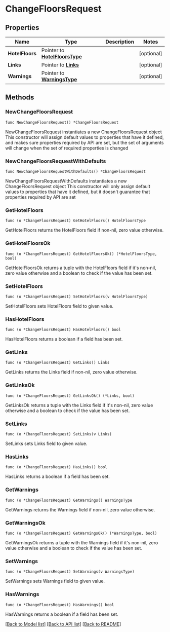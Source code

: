 # ChangeFloorsRequest

## Properties

Name | Type | Description | Notes
------------ | ------------- | ------------- | -------------
**HotelFloors** | Pointer to [**HotelFloorsType**](HotelFloorsType.md) |  | [optional] 
**Links** | Pointer to [**Links**](Links.md) |  | [optional] 
**Warnings** | Pointer to [**WarningsType**](WarningsType.md) |  | [optional] 

## Methods

### NewChangeFloorsRequest

`func NewChangeFloorsRequest() *ChangeFloorsRequest`

NewChangeFloorsRequest instantiates a new ChangeFloorsRequest object
This constructor will assign default values to properties that have it defined,
and makes sure properties required by API are set, but the set of arguments
will change when the set of required properties is changed

### NewChangeFloorsRequestWithDefaults

`func NewChangeFloorsRequestWithDefaults() *ChangeFloorsRequest`

NewChangeFloorsRequestWithDefaults instantiates a new ChangeFloorsRequest object
This constructor will only assign default values to properties that have it defined,
but it doesn't guarantee that properties required by API are set

### GetHotelFloors

`func (o *ChangeFloorsRequest) GetHotelFloors() HotelFloorsType`

GetHotelFloors returns the HotelFloors field if non-nil, zero value otherwise.

### GetHotelFloorsOk

`func (o *ChangeFloorsRequest) GetHotelFloorsOk() (*HotelFloorsType, bool)`

GetHotelFloorsOk returns a tuple with the HotelFloors field if it's non-nil, zero value otherwise
and a boolean to check if the value has been set.

### SetHotelFloors

`func (o *ChangeFloorsRequest) SetHotelFloors(v HotelFloorsType)`

SetHotelFloors sets HotelFloors field to given value.

### HasHotelFloors

`func (o *ChangeFloorsRequest) HasHotelFloors() bool`

HasHotelFloors returns a boolean if a field has been set.

### GetLinks

`func (o *ChangeFloorsRequest) GetLinks() Links`

GetLinks returns the Links field if non-nil, zero value otherwise.

### GetLinksOk

`func (o *ChangeFloorsRequest) GetLinksOk() (*Links, bool)`

GetLinksOk returns a tuple with the Links field if it's non-nil, zero value otherwise
and a boolean to check if the value has been set.

### SetLinks

`func (o *ChangeFloorsRequest) SetLinks(v Links)`

SetLinks sets Links field to given value.

### HasLinks

`func (o *ChangeFloorsRequest) HasLinks() bool`

HasLinks returns a boolean if a field has been set.

### GetWarnings

`func (o *ChangeFloorsRequest) GetWarnings() WarningsType`

GetWarnings returns the Warnings field if non-nil, zero value otherwise.

### GetWarningsOk

`func (o *ChangeFloorsRequest) GetWarningsOk() (*WarningsType, bool)`

GetWarningsOk returns a tuple with the Warnings field if it's non-nil, zero value otherwise
and a boolean to check if the value has been set.

### SetWarnings

`func (o *ChangeFloorsRequest) SetWarnings(v WarningsType)`

SetWarnings sets Warnings field to given value.

### HasWarnings

`func (o *ChangeFloorsRequest) HasWarnings() bool`

HasWarnings returns a boolean if a field has been set.


[[Back to Model list]](../README.md#documentation-for-models) [[Back to API list]](../README.md#documentation-for-api-endpoints) [[Back to README]](../README.md)


